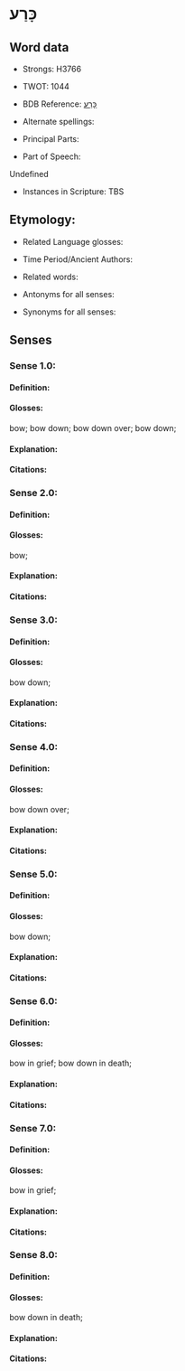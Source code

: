 # כָּרַע

<!-- Status: S2="NeedsEdits" -->
<!-- Lexica used for edits:   -->

## Word data

* Strongs: H3766

* TWOT: 1044

* BDB Reference: [כָּרַע](rc://en/bdb/dict/k.de.aa)

* Alternate spellings:

* Principal Parts:

* Part of Speech:

Undefined

* Instances in Scripture: TBS

## Etymology:

* Related Language glosses:

* Time Period/Ancient Authors:

* Related words:

* Antonyms for all senses:

* Synonyms for all senses:

## Senses

### Sense 1.0:

#### Definition:

#### Glosses:

bow; bow down; bow down over; bow down; 

#### Explanation:

#### Citations:



### Sense 2.0:

#### Definition:

#### Glosses:

bow; 

#### Explanation:

#### Citations:



### Sense 3.0:

#### Definition:

#### Glosses:

bow down; 

#### Explanation:

#### Citations:



### Sense 4.0:

#### Definition:

#### Glosses:

bow down over; 

#### Explanation:

#### Citations:



### Sense 5.0:

#### Definition:

#### Glosses:

bow down; 

#### Explanation:

#### Citations:



### Sense 6.0:

#### Definition:

#### Glosses:

bow in grief; bow down in death; 

#### Explanation:

#### Citations:



### Sense 7.0:

#### Definition:

#### Glosses:

bow in grief; 

#### Explanation:

#### Citations:



### Sense 8.0:

#### Definition:

#### Glosses:

bow down in death; 

#### Explanation:

#### Citations:



